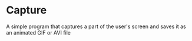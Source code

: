 Capture
=======
 A simple program that captures a part of the user's screen and saves it as an animated GIF or AVI file
